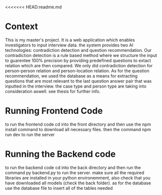 <<<<<<< HEAD:readme.md
# Context
This is my master's project. It is a web application which enables investigators to input interview data. the system provides 
two AI technologies: contradiction detection and question recommendation. Our contradiction detection is a rule based method 
where we structure the input to guarentee 100% precision by providing predefined questions to extact relation which are then 
compared. We only did contradiction detection for person-person relation and person-location relation. As for the question 
recommendation, we used the database as a means for extracting questions that are most relevant to the last question answer 
pair that was inputted in the interview. the case type and person type are taking into consideration aswell. see thesis for further info.

# Running Frontend Code
to run the frontend code cd into the front directory and then use the npm install command to download all necessary files. 
then the command npm run dev to run the server

# Running the Backend code 
to run the backend code cd into the back directory and then run the command py backend.py to run the server. make sure all the required 
libraries are installed in your python environemment, also check that you have downloaded all models (check the back folder). as for the 
database use the database file to insert all of the tables needed

